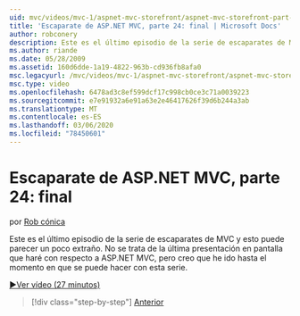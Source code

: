 ```yaml
---
uid: mvc/videos/mvc-1/aspnet-mvc-storefront/aspnet-mvc-storefront-part-24-finis
title: 'Escaparate de ASP.NET MVC, parte 24: final | Microsoft Docs'
author: robconery
description: Este es el último episodio de la serie de escaparates de MVC y esto puede parecer un poco extraño. No se trata de la última presentación en pantalla que haré con respecto a ASP.NET...
ms.author: riande
ms.date: 05/28/2009
ms.assetid: 160d6dde-1a19-4822-963b-cd936fb8afa0
msc.legacyurl: /mvc/videos/mvc-1/aspnet-mvc-storefront/aspnet-mvc-storefront-part-24-finis
msc.type: video
ms.openlocfilehash: 6478ad3c8ef599dcf17c998cb0ce3c71a0039223
ms.sourcegitcommit: e7e91932a6e91a63e2e46417626f39d6b244a3ab
ms.translationtype: MT
ms.contentlocale: es-ES
ms.lasthandoff: 03/06/2020
ms.locfileid: "78450601"
---
```

# <a name="aspnet-mvc-storefront-part-24-finis"></a>Escaparate de ASP.NET MVC, parte 24: final

por [Rob cónica](https://github.com/robconery)

Este es el último episodio de la serie de escaparates de MVC y esto puede parecer un poco extraño. No se trata de la última presentación en pantalla que haré con respecto a ASP.NET MVC, pero creo que he ido hasta el momento en que se puede hacer con esta serie.

[&#9654;Ver vídeo (27 minutos)](https://channel9.msdn.com/Blogs/ASP-NET-Site-Videos/aspnet-mvc-storefront-part-24-finis)

> [!div class="step-by-step"]
> [Anterior](aspnet-mvc-storefront-part-23-getting-started-with-domain-driven-design.md)
